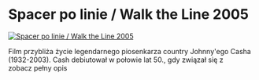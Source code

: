 Spacer po linie / Walk the Line 2005 
=============
[![Spacer po linie / Walk the Line 2005 ](http://vidos.pl/images/player.gif)](http://vidos.pl/spacer-po-linie-walk-the-line-2005)

 Film przybliża życie legendarnego piosenkarza country Johnny'ego Casha (1932-2003). Cash debiutował w połowie lat 50., gdy związał się z zobacz pełny opis
